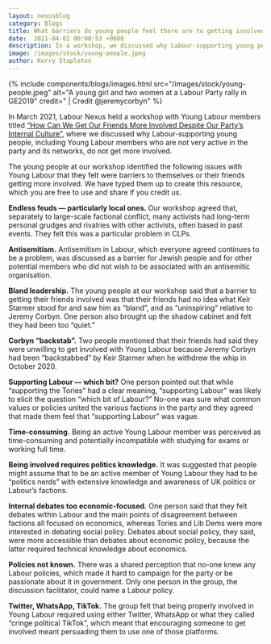 ```yaml
---
layout: nexusblog
category: Blogs
title: What barriers do young people feel there are to getting involved with Young Labour?
date:  2021-04-02 00:00:53 +0000
description: In a workshop, we discussed why Labour-supporting young people, including Young Labour members who are not very active in the party and its networks, do not get more involved.
image: /images/stock/young-people.jpeg
author: Kerry Stapleton
---
```



{% include components/blogs/images.html src="/images/stock/young-people.jpeg" alt="A young girl and two women at a Labour Party rally in GE2019" credit=" |  Credit @jeremycorbyn" %}


In March 2021, Labour Nexus held a workshop with Young Labour members titled [“How Can We Get Our Friends More Involved Despite Our Party’s Internal Culture”](https://twitter.com/kw_stapleton_/status/1367916364946636802?s=20), where we discussed why Labour-supporting young people, including Young Labour members who are not very active in the party and its networks, do not get more involved.

The young people at our workshop identified the following issues with Young Labour that they felt were barriers to themselves or their friends getting more involved. We have typed them up to create this resource, which you are free to use and share if you credit us.

<b>Endless feuds — particularly local ones.</b> Our workshop agreed that, separately to large-scale factional conflict, many activists had long-term personal grudges and rivalries with other activists, often based in past events. They felt this was a particular problem in CLPs.

<b>Antisemitism.</b> Antisemitism in Labour, which everyone agreed continues to be a problem, was discussed as a barrier for Jewish people and for other potential members who did not wish to be associated with an antisemitic organisation. 

<b>Bland leadership.</b> The young people at our workshop said that a barrier to getting their friends involved was that their friends had no idea what Keir Starmer stood for and saw him as “bland”, and as “uninspiring” relative to Jeremy Corbyn. One person also brought up the shadow cabinet and felt they had been too “quiet.”

<b>Corbyn “backstab”.</b> Two people mentioned that their friends had said they were unwilling to get involved with Young Labour because Jeremy Corbyn had been “backstabbed” by Keir Starmer when he withdrew the whip in October 2020.

<b>Supporting Labour — which bit?</b> One person pointed out that while “supporting the Tories” had a clear meaning, “supporting Labour” was likely to elicit the question “which bit of Labour?” No-one was sure what common values or policies united the various factions in the party and they agreed that made them feel that “supporting Labour” was vague.

<b>Time-consuming.</b> Being an active Young Labour member was perceived as time-consuming and potentially incompatible with studying for exams or working full time.

<b>Being involved requires politics knowledge.</b> It was suggested that people might assume that to be an active member of Young Labour they had to be “politics nerds” with extensive knowledge and awareness of UK politics or Labour’s factions.

<b>Internal debates too economic-focused.</b> One person said that they felt debates within Labour and the main points of disagreement between factions all focused on economics, whereas Tories and Lib Dems were more interested in debating social policy. Debates about social policy, they said, were more accessible than debates about economic policy, because the latter required technical knowledge about economics. 

<b>Policies not known.</b> There was a shared perception that no-one knew any Labour policies, which made it hard to campaign for the party or be passionate about it in government. Only one person in the group, the discussion facilitator, could name a Labour policy.

<b>Twitter, WhatsApp, TikTok.</b> The group felt that being properly involved in Young Labour required using either Twitter, WhatsApp or what they called “cringe political TikTok”, which meant that encouraging someone to get involved meant persuading them to use one of those platforms.